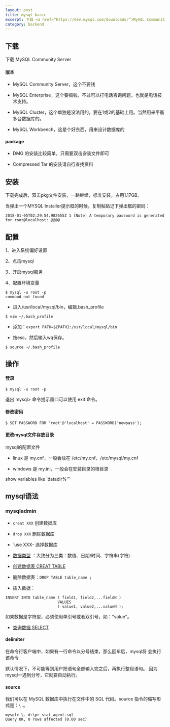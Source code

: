 ```yaml
---
layout: post
title: mysql basic
excerpt: 下载 <a href=“https://dev.mysql.com/downloads/”>MySQL Community Server</a>，安装、配置、基本操作、语法
category: backend
---
```



## 下载

下载 MySQL Community Server

#### 版本

- MySQL Community Server，这个不要钱

- MySQL Enterprise，这个要掏钱，不过可以打电话咨询问题，也就是电话技术支持。

- MySQL Cluster，这个单独是没法用的，要在1或2的基础上用。当然用来平衡多台数据库的。

- MySQL Workbench，这是个好东西，用来设计数据库的

#### package

- DMG 的安装比较简单，只需要双击安装文件即可

- Compressed Tar 的安装请自行查找资料

## 安装

下载完成后，双击pkg文件安装，一路继续，标准安装，占用1.17GB。

当弹出一个MYSQL Installer提示框的时候，复制粘贴记下弹出框的密码：

`2018-01-05T02:29:54.982655Z 1 [Note] A temporary password is generated for root@localhost: @@@@`

## 配置

1、进入系统偏好设置

2、点击mysql

3、开启mysql服务

4、配置环境变量

```
$ mysql -u root -p
command not found
```

- 进入/usr/local/mysql/bin，编辑.bash_profile
```
$ vim ~/.bash_profile
```
- 添加：`export PATH=${PATH}:/usr/local/mysql/bin`

- 按esc，然后输入wq保存。

```
$ source ~/.bash_profile
```

## 操作

#### 登录
```
$ mysql -u root -p
```
退出 mysql> 命令提示窗口可以使用 exit 命令。

#### 修改密码
```
$ SET PASSWORD FOR 'root'@'localhost' = PASSWORD('newpass');
```
#### 更改mysql文件存放目录

mysql的配置文件

- linux 是 my.cnf，一般会放在 /etc/my.cnf，/etc/mysql/my.cnf

- windows 是 my.ini，一般会在安装目录的根目录

show variables like 'datadir%'”

## mysql语法

### mysqladmin
- `creat XXX` 创建数据库

- `drop XXX` 删除数据库

- `use XXX- 选择数据库
- [数据类型](http://www.360sdn.com/mysql/2013/0511/78.html) ：大致分为三类：数值、日期/时间、字符串(字符)
- [创建数据表 CREAT TABLE](http://www.runoob.com/mysql/mysql-create-tables.html)

- 删除数据表：`DROP TABLE table_name ;`

- 插入数据：
```
INSERT INTO table_name ( field1, field2,...fieldN )
                       VALUES
                       ( value1, value2,...valueN );
```
如果数据是字符型，必须使用单引号或者双引号，如："value"。

- [查询数据 SELECT](http://www.runoob.com/mysql/mysql-select-query.html)

#### delimiter

在命令行客户端中，如果有一行命令以分号结束，那么回车后，mysql将
会执行该命令

默认情况下，不可能等到用户把语句全部输入完之后，再执行整段语句。 因为mysql一遇到分号，它就要自动执行。

#### source
我们可以在 MySQL 数据库中执行在文件中的 SQL 代码。source 指令的缩写形式是：`\.`。
```
mysql> \. d:\pr_stat_agent.sql   
Query OK, 0 rows affected (0.00 sec)   
```

